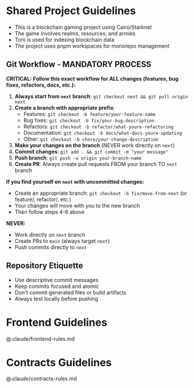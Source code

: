 # Shared Project Guidelines

- This is a blockchain gaming project using Cairo/Starknet
- The game involves realms, resources, and armies
- Torii is used for indexing blockchain data
- The project uses pnpm workspaces for monorepo management

## Git Workflow - MANDATORY PROCESS

**CRITICAL: Follow this exact workflow for ALL changes (features, bug fixes, refactors, docs, etc.):**

1. **Always start from `next` branch**: `git checkout next && git pull origin next`
2. **Create a branch with appropriate prefix**:
   - Features: `git checkout -b feature/your-feature-name`
   - Bug fixes: `git checkout -b fix/your-bug-description`
   - Refactors: `git checkout -b refactor/what-youre-refactoring`
   - Documentation: `git checkout -b docs/what-docs-youre-updating`
   - Other: `git checkout -b chore/your-change-description`
3. **Make your changes on the branch** (NEVER work directly on `next`)
4. **Commit changes**: `git add . && git commit -m "your message"`
5. **Push branch**: `git push -u origin your-branch-name`
6. **Create PR**: Always create pull requests FROM your branch TO `next` branch

**If you find yourself on `next` with uncommitted changes:**

- Create an appropriate branch: `git checkout -b fix/move-from-next` (or feature/, refactor/, etc.)
- Your changes will move with you to the new branch
- Then follow steps 4-6 above

**NEVER:**

- Work directly on `next` branch
- Create PRs to `main` (always target `next`)
- Push commits directly to `next`

## Repository Etiquette

- Use descriptive commit messages
- Keep commits focused and atomic
- Don't commit generated files or build artifacts
- Always test locally before pushing

# Frontend Guidelines

@.claude/frontend-rules.md

# Contracts Guidelines

@.claude/contracts-rules.md
